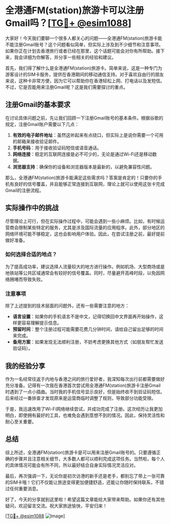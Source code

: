 # 全港通FM(station)旅游卡可以注册Gmail吗？[[TG💪+ @esim1088](https://t.me/s/esim1088)]

大家好！今天我们要聊一个很多人都关心的问题——全港通FM(station)旅游卡能不能注册Gmail账号？这个问题看似简单，但实际上涉及到不少细节和注意事项。如果你正在计划去香港旅行或者已经在那里，这个话题可能会对你有所帮助。接下来，我会详细为你解答，并分享一些相关的经验和建议。

首先，我们得了解什么是全港通FM(station)旅游卡。简单来说，这是一种专门为游客设计的SIM卡服务，提供在香港期间的移动通信支持。对于喜欢自由行的朋友来说，这种卡非常方便，因为它可以帮助你在香港轻松上网、打电话以及发短信。不过，它是否能用来注册Gmail呢？这是我们需要探讨的重点。

## 注册Gmail的基本要求

在讨论具体问题之前，先让我们回顾一下注册Gmail账号的基本条件。根据谷歌的规定，注册Gmail账户需要以下几点：

1. **有效的电子邮件地址**：虽然这听起来有点绕口，但实际上是说你需要一个可用的邮箱来接收验证邮件。
2. **手机号码**：用于接收验证码短信或语音通话。
3. **网络连接**：稳定的互联网连接是必不可少的，无论是通过Wi-Fi还是移动数据。
4. **浏览器支持**：确保你的设备和浏览器版本是最新的，以避免兼容性问题。

那么，全港通FM(station)旅游卡能满足这些需求吗？答案是肯定的！只要你的手机有良好的信号覆盖，并且能够正常连接到互联网，理论上就可以使用这张卡完成Gmail的注册流程。

## 实际操作中的挑战

尽管理论上可行，但在实际操作过程中，可能会遇到一些小麻烦。比如，有时候运营商会限制某些特定的服务，尤其是涉及国际流量的应用程序。此外，部分地区的网络环境可能不够稳定，这也会影响用户体验。因此，在尝试注册之前，最好提前做好准备。

### 如何选择合适的地点？

为了提高成功率，建议选择人流量较大的地方进行操作。例如机场、大型商场或是地铁站等公共区域通常会有较好的信号覆盖。同时，尽量避开高峰时段，以免因网络拥堵而导致失败。

### 注意事项

除了上述提到的技术层面的问题外，还有一些需要注意的地方：

- **语言设置**：如果你的手机语言不是中文，记得切换回中文界面再开始操作，这样更容易理解提示信息。
- **预留时间**：整个注册过程可能需要花费几分钟时间，请给自己留出足够的时间来完成。
- **备用方案**：如果发现无法顺利注册，不妨考虑更换其他方式（如朋友帮忙发送验证码）。

## 我的经验分享

作为一名经常往返于内地与香港之间的旅行爱好者，我深知每次出行前都需要做好充分准备。记得有一次我在香港首次尝试用全港通FM(station)旅游卡注册Gmail时遇到了一点小插曲。当时我的手机信号显示良好，但是始终收不到验证码短信。后来经过一番排查才发现原来是运营商临时调整了规则，导致部分功能受限。

于是，我迅速改用了Wi-Fi网络继续尝试，并成功完成了注册。这次经历让我更加明白，即使拥有最好的工具，也难免会遇到意想不到的情况。因此，保持灵活性和耐心至关重要。

## 总结

综上所述，全港通FM(station)旅游卡是可以用来注册Gmail账号的。只要遵循正确的步骤并且注意相关细节，大多数人都可以顺利完成这项任务。当然啦，每个人的具体情况可能会有所不同，所以最好结合自身实际情况灵活应对。

最后，再次强调一下，无论你是初次访港的新手还是老手，都别忘了带上一张可靠的SIM卡哦！它们不仅能让旅途变得更加便捷舒适，还能让你随时保持联系，不错过任何重要消息。

好了，今天的分享就到这里啦！希望这篇文章能给大家带来帮助。如果你还有其他疑问，欢迎留言交流。祝大家旅途愉快，平安归来！

[[TG💪+ @esim1088](https://t.me/s/esim1088) ![Image](https://i.postimg.cc/4NQfJmqS/Snipaste-2025-05-13-00-14-12.png)]